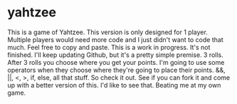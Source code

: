 # yahtzee
This is a game of Yahtzee.  This version is only designed for 1 player.  Multiple players would need more code and I just didn't want to code that much.  Feel free to copy and paste.
This is a work in progress.  It's not finished.  I'll keep updating Github, but it's a pretty simple premise.  3 rolls.  After 3 rolls you choose where you get your points.
I'm going to use some operators when they choose where they're going to place their points.  &&, ||, <, >, if, else, all that stuff.  So check it out.  See if 
you can fork it and come up with a better version of this.  I'd like to see that.  Beating me at my own game.  
